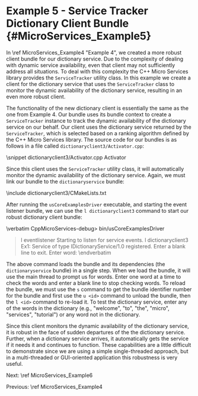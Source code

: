 Example 5 - Service Tracker Dictionary Client Bundle   {#MicroServices_Example5}
====================================================

In \ref MicroServices_Example4 "Example 4", we created a more robust client bundle
for our dictionary service. Due to the complexity of dealing with dynamic service
availability, even that client may not sufficiently address all situations. To
deal with this complexity the C++ Micro Services library provides the `ServiceTracker`
utility class. In this example we create a client for the dictionary service that
uses the `ServiceTracker` class to monitor the dynamic availability of the dictionary
service, resulting in an even more robust client.

The functionality of the new dictionary client is essentially the same as the one
from Example 4. Our bundle uses its bundle context to create a `ServiceTracker`
instance to track the dynamic availability of the dictionary service on our behalf.
Our client uses the dictionary service returned by the `ServiceTracker`, which is
selected based on a ranking algorithm defined by the C++ Micro Services library.
The source code for our bundles is as follows in a file called
`dictionaryclient3/Activator.cpp`:

\snippet dictionaryclient3/Activator.cpp Activator

Since this client uses the `ServiceTracker` utility class, it will automatically
monitor the dynamic availability of the dictionary service. Again, we must link
our bundle to the `dictionaryservice` bundle:

\include dictionaryclient3/CMakeLists.txt

After running the `usCoreExamplesDriver` executable, and starting the event
listener bundle, we can use the `l dictionaryclient3` command to start
our robust dictionary client bundle:

\verbatim
CppMicroServices-debug> bin/usCoreExamplesDriver
> l eventlistener
Starting to listen for service events.
> l dictionaryclient3
Ex1: Service of type IDictionaryService/1.0 registered.
Enter a blank line to exit.
Enter word:
\endverbatim

The above command loads the bundle and its dependencies (the `dictionaryservice`
bundle) in a single step. When we load the bundle, it will use the main thread to
prompt us for words. Enter one word at a time to check the words and enter a
blank line to stop checking words. To reload the bundle, we must use the `s`
command to get the bundle identifier number for the bundle and first use the
`u <id>` command to unload the bundle, then the `l <id>` command to re-load it.
To test the dictionary service, enter any of the words in the dictionary
(e.g., "welcome", "to", "the", "micro", "services", "tutorial") or any word not
in the dictionary.

Since this client monitors the dynamic availability of the dictionary service,
it is robust in the face of sudden departures of the the dictionary service.
Further, when a dictionary service arrives, it automatically gets the service if
it needs it and continues to function. These capabilities are a little difficult
to demonstrate since we are using a simple single-threaded approach, but in a
multi-threaded or GUI-oriented application this robustness is very useful.

Next: \ref MicroServices_Example6

Previous: \ref MicroServices_Example4
